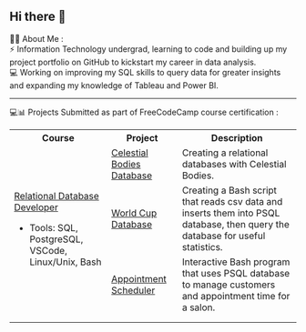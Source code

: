 ## Hi there 👋

👩‍💻 About Me : <br>
⚡ Information Technology undergrad, learning to code and building up my project portfolio on GitHub to kickstart my career in data analysis. <br>
💻 Working on improving my SQL skills to query data for greater insights and expanding my knowledge of Tableau and Power BI. <br>

-----

💻📊 Projects Submitted as part of FreeCodeCamp course certification :
<table>
  <tr>
    <th>Course</th>
    <th>Project</th>
    <th>Description</th>
  </tr>
  <tr>
    <td rowspan="5"><a href="https://www.freecodecamp.org/learn/relational-database/">Relational Database Developer</a> <br> 
      <ul> 
        <li>Tools: SQL, PostgreSQL, VSCode, Linux/Unix, Bash</li>
      </ul>
    </td>
    <td><a href="https://github.com/jhao13/FCC-Celestial-Bodies-Database-Project">Celestial Bodies Database</a></td>
    <td>Creating a relational databases with Celestial Bodies.</td>
  </tr>
  <tr>
    <td><a href="https://github.com/jhao13/FCC-Worldcup-Database-Project">World Cup Database</a></td>
    <td>Creating a Bash script that reads csv data and inserts them into PSQL database, then query the database for useful statistics.</td>
  </tr>
    <tr>
    <td><a href="https://github.com/jhao13/FCC-Salon-Appointment-Scheduler-Project">Appointment Scheduler</a></td>
    <td>Interactive Bash program that uses PSQL database to manage customers and appointment time for a salon.</td>
  </tr>
    <tr>
    <td></td>
    <td></td>
  </tr>
    <tr>
    <td></td>
    <td></td>
  </tr>
</table>


<!--
**jhao13/jhao13** is a ✨ _special_ ✨ repository because its `README.md` (this file) appears on your GitHub profile.

Here are some ideas to get you started:

- 🔭 I’m currently working on ...
- 🌱 I’m currently learning ...
- 👯 I’m looking to collaborate on ...
- 🤔 I’m looking for help with ...
- 💬 Ask me about ...
- 📫 How to reach me: ...
- 😄 Pronouns: ...
- ⚡ Fun fact: ...
-->
